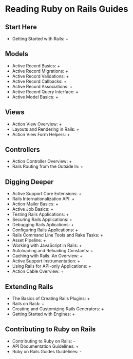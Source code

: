 # Reading Ruby on Rails Guides
## Start Here
* Getting Started with Rails: +

## Models
* Active Record Basics: +
* Active Record Migrations: +
* Active Record Validations: +
* Active Record Callbacks: +
* Active Record Associations: +
* Active Record Query Interface: +
* Active Model Basics: +

## Views
* Action View Overview: + 
* Layouts and Rendering in Rails: +
* Action View Form Helpers: +

## Controllers
* Action Controller Overview: +
* Rails Routing from the Outside In: +

## Digging Deeper
* Active Support Core Extensions: +
* Rails Internationalization API: + 
* Action Mailer Basics: +
* Active Job Basics: +
* Testing Rails Applications: +
* Securing Rails Applications: +
* Debugging Rails Aplications: +
* Configuring Rails Applications: +
* Rails Command Line Tools and Rake Tasks: +
* Asset Pipeline: +
* Working with JavaScript in Rails: +
* Autoloading and Reloading Constants: +
* Caching with Rails: An Overview: +
* Active Support Instrumentation: +
* Using Rails for API-only Applications: +
* Action Cable Overview: +

## Extending Rails
* The Basics of Creating Rails Plugins: +
* Rails on Rack: +
* Creating and Customizing Rails Generators: +
* Getting Started with Engines: +

## Contributing to Ruby on Rails
* Contributing to Ruby on Rails: -
* API Documentation Guidelines: +
* Ruby on Rails Guides Guidelines: -
